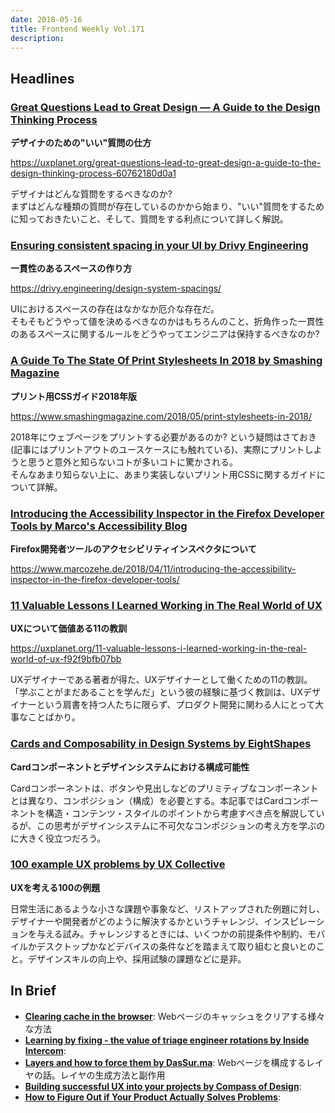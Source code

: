 ```yaml
---
date: 2018-05-16
title: Frontend Weekly Vol.171
description: 
---
```


## Headlines

### [Great Questions Lead to Great Design — A Guide to the Design Thinking Process](https://uxplanet.org/great-questions-lead-to-great-design-a-guide-to-the-design-thinking-process-60762180d0a1)

**デザイナのための"いい"質問の仕方**

https://uxplanet.org/great-questions-lead-to-great-design-a-guide-to-the-design-thinking-process-60762180d0a1

デザイナはどんな質問をするべきなのか?  
まずはどんな種類の質問が存在しているのかから始まり、"いい"質問をするために知っておきたいこと、そして、質問をする利点について詳しく解説。

### [Ensuring consistent spacing in your UI by Drivy Engineering](https://drivy.engineering/design-system-spacings/)

**一貫性のあるスペースの作り方**

https://drivy.engineering/design-system-spacings/

UIにおけるスペースの存在はなかなか厄介な存在だ。  
そもそもどうやって値を決めるべきなのかはもちろんのこと、折角作った一貫性のあるスペースに関するルールをどうやってエンジニアは保持するべきなのか?

### [A Guide To The State Of Print Stylesheets In 2018 by Smashing Magazine](https://www.smashingmagazine.com/2018/05/print-stylesheets-in-2018/)

**プリント用CSSガイド2018年版**

https://www.smashingmagazine.com/2018/05/print-stylesheets-in-2018/

2018年にウェブページをプリントする必要があるのか? という疑問はさておき(記事にはプリントアウトのユースケースにも触れている)、実際にプリントしようと思うと意外と知らないコトが多いコトに驚かされる。  
そんなあまり知らない上に、あまり実装しないプリント用CSSに関するガイドについて詳解。

### [Introducing the Accessibility Inspector in the Firefox Developer Tools by Marco's Accessibility Blog](https://www.marcozehe.de/2018/04/11/introducing-the-accessibility-inspector-in-the-firefox-developer-tools/)

**Firefox開発者ツールのアクセシビリティインスペクタについて**

https://www.marcozehe.de/2018/04/11/introducing-the-accessibility-inspector-in-the-firefox-developer-tools/

### [11 Valuable Lessons I Learned Working in The Real World of UX](https://uxplanet.org/11-valuable-lessons-i-learned-working-in-the-real-world-of-ux-f92f9bfb07bb)

**UXについて価値ある11の教訓**

https://uxplanet.org/11-valuable-lessons-i-learned-working-in-the-real-world-of-ux-f92f9bfb07bb

UXデザイナーである著者が得た、UXデザイナーとして働くための11の教訓。「学ぶことがまだあることを学んだ」という彼の経験に基づく教訓は、UXデザイナーという肩書を持つ人たちに限らず、プロダクト開発に関わる人にとって大事なことばかり。

### [Cards and Composability in Design Systems by EightShapes](https://medium.com/eightshapes-llc/cards-and-composability-in-design-systems-8845ecbee50e)

**Cardコンポーネントとデザインシステムにおける構成可能性**

Cardコンポーネントは、ボタンや見出しなどのプリミティブなコンポーネントとは異なり、コンポジション（構成）を必要とする。本記事ではCardコンポーネントを構造・コンテンツ・スタイルのポイントから考慮すべき点を解説しているが、この思考がデザインシステムに不可欠なコンポジションの考え方を学ぶのに大きく役立つだろう。

### [100 example UX problems by UX Collective](https://uxdesign.cc/100-example-ux-problems-f90e7f61dd9f?ref=uxdesignweekly)

**UXを考える100の例題**

日常生活にあるような小さな課題や事象など、リストアップされた例題に対し、デザイナーや開発者がどのように解決するかというチャレンジ、インスピレーションを与える試み。チャレンジするときには、いくつかの前提条件や制約、モバイルかデスクトップかなどデバイスの条件などを踏まえて取り組むと良いとのこと。デザインスキルの向上や、採用試験の課題などに是非。

## In Brief

- [**Clearing cache in the browser**](https://www.fastly.com/blog/clearing-cache-browser): Webページのキャッシュをクリアする様々な方法
- [**Learning by fixing - the value of triage engineer rotations by Inside Intercom**](https://blog.intercom.com/learning-fixing-value-triage-engineers/):
- [**Layers and how to force them by DasSur.ma**](https://dassur.ma/things/forcing-layers/): Webページを構成するレイヤの話。レイヤの生成方法と副作用
- [**Building successful UX into your projects by Compass of Design**](https://read.compassofdesign.com/how-i-build-the-ux-of-my-projects-40ddcdb0f2bc):
- [**How to Figure Out if Your Product Actually Solves Problems**](https://medium.com/read-product-talk/how-to-figure-out-if-your-product-actually-solves-problems-885f242ac36):
